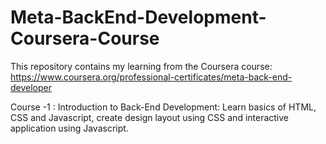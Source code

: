 # Meta-BackEnd-Development-Coursera-Course

This repository contains my learning from the Coursera course: https://www.coursera.org/professional-certificates/meta-back-end-developer

Course -1 : Introduction to Back-End Development: Learn basics of HTML, CSS and Javascript, create design layout using CSS and interactive application using Javascript.